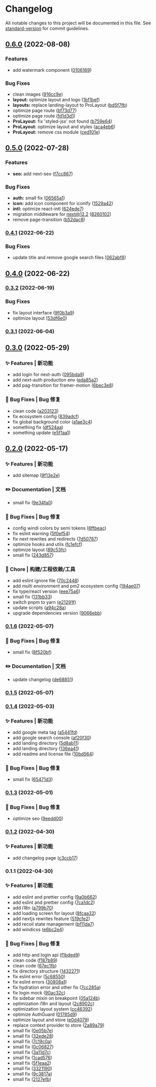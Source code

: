 # Changelog

All notable changes to this project will be documented in this file. See [standard-version](https://github.com/conventional-changelog/standard-version) for commit guidelines.

## [0.6.0](https://github.com/resemi/resemi-admin/compare/v0.5.0...v0.6.0) (2022-08-08)


### Features

* add watermark component ([0106169](https://github.com/resemi/resemi-admin/commit/01061692880c6e69c79c1af94e7a3a91b7b0af52))


### Bug Fixes

* clean images ([916cc9e](https://github.com/resemi/resemi-admin/commit/916cc9e19460482fd784e93d11096b028e8a73c7))
* **layout:** optimize layout and logo ([1bf1bef](https://github.com/resemi/resemi-admin/commit/1bf1bef8b54aeb44cb26d9cd10eafd7e994d2463))
* **layouts:** replace landing-layout to ProLayout ([bd5f7fb](https://github.com/resemi/resemi-admin/commit/bd5f7fb3ce1e0f708a7818636c82ea597d3c843b))
* optimize page route ([bf73d77](https://github.com/resemi/resemi-admin/commit/bf73d770e347e0b844a79c5117442b6d58008995))
* optimize page route ([fd1d3d1](https://github.com/resemi/resemi-admin/commit/fd1d3d1a9ebcf4d93509b32986555d2e29ca9461))
* **ProLayout:** fix 'styled-jsx' not found ([b759e64](https://github.com/resemi/resemi-admin/commit/b759e6425b80c624db7b7169adea2e1e66e43ab1))
* **ProLayout:** optimize layout and styles ([aca4eb6](https://github.com/resemi/resemi-admin/commit/aca4eb6b86671a4c0ab23894b15abedfa7d65267))
* **ProLayout:** remove css module ([ced101e](https://github.com/resemi/resemi-admin/commit/ced101e4ec69cffddd7f28773af1e3dd98e20f4c))

## [0.5.0](https://github.com/resemi/resemi-admin/compare/v0.4.1...v0.5.0) (2022-07-28)


### Features

* **seo:** add next-seo ([f7cc867](https://github.com/resemi/resemi-admin/commit/f7cc8676fe21c1205300c6a924ba52f37b16595b))


### Bug Fixes

* **auth:** small fix ([06565a1](https://github.com/resemi/resemi-admin/commit/06565a1b92476fcec1e45f75e003cfec7e843fb2))
* **icon:** add icon component for iconify ([1529a42](https://github.com/resemi/resemi-admin/commit/1529a425c566d90f91983f1e65017e54dc5773a8))
* **intl:** optimize react-intl ([624ede7](https://github.com/resemi/resemi-admin/commit/624ede785063471884eb7138ba4f6f49cbd4f7e6))
* migration middleware for next@12.2 ([8260102](https://github.com/resemi/resemi-admin/commit/826010239fffd1805c051c20f822e96f1d7eba8c))
* remove page-transition ([b52dac8](https://github.com/resemi/resemi-admin/commit/b52dac8442cc725636cf408b556bfab5ca397565))

### [0.4.1](https://github.com/resemi/resemi-admin/compare/v0.4.0...v0.4.1) (2022-06-22)


### Bug Fixes

* update title and remove google search files ([062abf8](https://github.com/resemi/resemi-admin/commit/062abf8cb89c59f2b20df3522b5be480718402de))

## [0.4.0](https://github.com/resemi/resemi-admin/compare/v0.3.2...v0.4.0) (2022-06-22)

### [0.3.2](https://github.com/resemi/resemi-admin/compare/v0.3.1...v0.3.2) (2022-06-19)


### Bug Fixes

* fix layout interface ([9f0b3a9](https://github.com/resemi/resemi-admin/commit/9f0b3a937e7c47b3229021c86688f983e5a40ebf))
* optimize layout ([53df6e0](https://github.com/resemi/resemi-admin/commit/53df6e08c282dc2ded1a50c0568efbfbb1b8f604))

### [0.3.1](https://github.com/resemi/resemi-admin/compare/v0.3.0...v0.3.1) (2022-06-04)

## [0.3.0](https://github.com/resemi/resemi-admin/compare/v0.2.0...v0.3.0) (2022-05-29)


### ✨ Features | 新功能

* add login for next-auth ([095bda9](https://github.com/resemi/resemi-admin/commit/095bda9d98a6f891d2c0eb6e2c43ba937509ba9c))
* add next-auth production env ([eda85a2](https://github.com/resemi/resemi-admin/commit/eda85a2e55cb52453d28a5223ce16af9d79e09cb))
* add pag-transition for framer-motion ([6bec3e8](https://github.com/resemi/resemi-admin/commit/6bec3e8f1bcab910d82f29ec3c0ffc7acb3199dd))


### 🐛 Bug Fixes | Bug 修复

* clean code ([a203123](https://github.com/resemi/resemi-admin/commit/a20312312a4905031d4b9454880bb3b92a8415d7))
* fix ecosystem config ([839adcf](https://github.com/resemi/resemi-admin/commit/839adcf829bde1eba22416c559add7faf245d6ee))
* fix global background color ([a1ae3c4](https://github.com/resemi/resemi-admin/commit/a1ae3c4f25994126de962174b7a3d9ae05d0148c))
* something fix ([df524aa](https://github.com/resemi/resemi-admin/commit/df524aa0161dad9ed757d83a1bba2df4540dd4e6))
* something update ([e5f1aa1](https://github.com/resemi/resemi-admin/commit/e5f1aa15153cfb93119b09246847e2d0c5b5b5d4))

## [0.2.0](https://github.com/resemi/resemi-admin/compare/v0.1.6...v0.2.0) (2022-05-17)


### ✨ Features | 新功能

* add sitemap ([9f13e2e](https://github.com/resemi/resemi-admin/commit/9f13e2ed812d265a52b51776b9eaa0ed4dd45aff))


### ✏️ Documentation | 文档

* small fix ([9e34fa0](https://github.com/resemi/resemi-admin/commit/9e34fa0f2fee7d92d251243f2a3b77137d68b966))


### 🐛 Bug Fixes | Bug 修复

* config windi colors by semi tokens ([6ffbeac](https://github.com/resemi/resemi-admin/commit/6ffbeacf6d2cf7acf2356ef43ea324bcace8c206))
* fix eslint warning ([5f0ef54](https://github.com/resemi/resemi-admin/commit/5f0ef54d4707839e2aa2b945b63553aa1d5ffd76))
* fix next rewrites and redirects ([7d50787](https://github.com/resemi/resemi-admin/commit/7d5078701645ecc6f00560daffe4803289cafa6c))
* optimize hooks and utils ([fc1efcf](https://github.com/resemi/resemi-admin/commit/fc1efcfa5acf131f3ab095b7f2c8f126cb300ebc))
* optimize layout ([89c53fc](https://github.com/resemi/resemi-admin/commit/89c53fc2e5e42a3b893b74a0538dc6d91357dd7b))
* small fix ([243d857](https://github.com/resemi/resemi-admin/commit/243d8574fbe50d244c01292f919e2884e9855b38))


### 🚀 Chore | 构建/工程依赖/工具

* add eslint ignore file ([70c2448](https://github.com/resemi/resemi-admin/commit/70c244854cdd99efc3562656a119b0222873d44e))
* add multi environment and pm2 ecosystem config ([194ae07](https://github.com/resemi/resemi-admin/commit/194ae07a5c99921a6a276ddbaa430137befbb7dc))
* fix type/react version ([eee75a6](https://github.com/resemi/resemi-admin/commit/eee75a649af93f20d0f8f2dc33a8dad249097a2b))
* small fix ([131bb33](https://github.com/resemi/resemi-admin/commit/131bb331b41c90356832f05432c73863e0fe3ea9))
* switch pnpm to yarn ([e21291f](https://github.com/resemi/resemi-admin/commit/e21291fb8d665fad8c00a54a12633c377591e2df))
* update scripts ([a94c28a](https://github.com/resemi/resemi-admin/commit/a94c28a48d6619fe27a82b5e0fde1c182fb672f6))
* upgrade dependencies version ([9066ebb](https://github.com/resemi/resemi-admin/commit/9066ebbe339f8ec747a277de448ffd171176fd4c))

### [0.1.6](https://github.com/resemi/resemi-admin/compare/v0.1.5...v0.1.6) (2022-05-07)


### 🐛 Bug Fixes | Bug 修复

* small fix ([8f520bf](https://github.com/resemi/resemi-admin/commit/8f520bf57fe501acd23ad6b6ec133a1a0409468e))


### ✏️ Documentation | 文档

* update changelog ([de68851](https://github.com/resemi/resemi-admin/commit/de68851498307988a2aa3c0040a45809aee752b5))

### [0.1.5](https://github.com/resemi/resemi-admin/compare/v0.1.4...v0.1.5) (2022-05-07)

### [0.1.4](https://github.com/resemi/resemi-admin/compare/v0.1.3...v0.1.4) (2022-05-03)


### ✨ Features | 新功能

* add google meta tag ([a5441fd](https://github.com/resemi/resemi-admin/commit/a5441fd877ec39734555e70f6dea8d3dd57bd2ae))
* add google search console ([af20f30](https://github.com/resemi/resemi-admin/commit/af20f30c91aa398c29790df7d280d5f171cce6d0))
* add landing directory ([5d8ab11](https://github.com/resemi/resemi-admin/commit/5d8ab11615d171d5642b5ec373d63778e9f7915b))
* add landing directory ([136ea41](https://github.com/resemi/resemi-admin/commit/136ea415842c148d56453d35abcb78e309be5b89))
* add readme and license file ([10bd564](https://github.com/resemi/resemi-admin/commit/10bd564f323575ebab4e4169a79d57ba57af10ec))


### 🐛 Bug Fixes | Bug 修复

* small fix ([65471d3](https://github.com/resemi/resemi-admin/commit/65471d38fa09f6f8794158378a0a161fc27ad27d))

### [0.1.3](https://github.com/resemi/resemi-admin/compare/v0.1.2...v0.1.3) (2022-05-01)


### 🐛 Bug Fixes | Bug 修复

* optimize seo ([9eedd00](https://github.com/resemi/resemi-admin/commit/9eedd00eae182fc73e5204abd59b910d5c5c2889))

### [0.1.2](https://github.com/resemi/resemi-admin/compare/v0.1.1...v0.1.2) (2022-04-30)


### ✨ Features | 新功能

* add changelog page ([c3ccb17](https://github.com/resemi/resemi-admin/commit/c3ccb170025a8e92807b3792624ce630416c37e4))

### 0.1.1 (2022-04-30)


### ✨ Features | 新功能

* add eslint and prettier config ([9a0b662](https://github.com/resemi/resemi-admin/commit/9a0b6624e3e0558af05e8597c771725268fdf42a))
* add eslint and prettier config ([7ca1dc2](https://github.com/resemi/resemi-admin/commit/7ca1dc23bd7b7aecc62dcd3914db3e3d19817851))
* add i18n ([a799b70](https://github.com/resemi/resemi-admin/commit/a799b70a40aeab12a5500525edffed74cf151522))
* add loading screen for layout ([8fcaa32](https://github.com/resemi/resemi-admin/commit/8fcaa322a891eccc2568cb55e71d4d1c5f995598))
* add nextjs rewrites feature ([519cfe2](https://github.com/resemi/resemi-admin/commit/519cfe28ce9fe5a8ec64048a22ca9db1e554316f))
* add recoil state management ([bf11da7](https://github.com/resemi/resemi-admin/commit/bf11da71b13bf735bf38cbbd536950d3239d792e))
* add windicss ([e6bc2e4](https://github.com/resemi/resemi-admin/commit/e6bc2e46f1ca9dc29ed000c7a2a685769508c3d6))


### 🐛 Bug Fixes | Bug 修复

* add http and login api ([f1bded9](https://github.com/resemi/resemi-admin/commit/f1bded925438871dc2ad896b7c2dfbccb2267f7b))
* clean code ([f187b89](https://github.com/resemi/resemi-admin/commit/f187b8960f335606f64718a290b01515a4a71ff5))
* clean code ([67ec1fb](https://github.com/resemi/resemi-admin/commit/67ec1fbf507858c555d07a6644e347c84ac885b3))
* fix directory structure ([1432271](https://github.com/resemi/resemi-admin/commit/1432271b319d0bf58b08097f535ca94cfca15d4b))
* fix eslint error ([5c68550](https://github.com/resemi/resemi-admin/commit/5c68550d23bc7302f4a6ede416db7877ab77b967))
* fix eslint errors ([30808a1](https://github.com/resemi/resemi-admin/commit/30808a1dcb62f52340848f99efda29df0f26a64b))
* fix hydration error and other fix ([7cc285a](https://github.com/resemi/resemi-admin/commit/7cc285aa216a8ae5eab89b34c1305b13f632d954))
* fix login mock ([90ac32c](https://github.com/resemi/resemi-admin/commit/90ac32c7be44c14088a51ff60e89c0f2efa45667))
* fix sidebar mixin on breakpoint ([05a124b](https://github.com/resemi/resemi-admin/commit/05a124bfd6c826f56875a2c6299f0c9ba37d69ab))
* optimization i18n and layout ([2c8902c](https://github.com/resemi/resemi-admin/commit/2c8902c59d2ee1cc5ad22bdd1ef45e7580ff210c))
* optimization layout system ([cc46392](https://github.com/resemi/resemi-admin/commit/cc463927745e31ad986a3e86fb30dafa61f115e6))
* optimize AuthGuard ([01785d9](https://github.com/resemi/resemi-admin/commit/01785d94655d91fd05bf5fcfa666ef7898fea510))
* optimize layout and store ([e0d4079](https://github.com/resemi/resemi-admin/commit/e0d4079d5abe403ccbff2f965e6626364e41dbfe))
* replace context provider to store ([2a89a79](https://github.com/resemi/resemi-admin/commit/2a89a799dcc67e91d86edeb7e5d32c12ce209b67))
* small fix ([0e05b7e](https://github.com/resemi/resemi-admin/commit/0e05b7ed941d631ceb5db32a1963f2be25b0ba8b))
* small fix ([32ede28](https://github.com/resemi/resemi-admin/commit/32ede2889565b108b530da0a198463b0d64128f0))
* small fix ([7c19c0a](https://github.com/resemi/resemi-admin/commit/7c19c0adaba643d57262783955ddfbbc5cf004c3))
* small fix ([0c06827](https://github.com/resemi/resemi-admin/commit/0c06827af46e1cbf47c9b2b0439a319c15605f31))
* small fix ([3a11d7c](https://github.com/resemi/resemi-admin/commit/3a11d7cbfc6c3b27de9a0080d8b2adcbaf148900))
* small fix ([1cad576](https://github.com/resemi/resemi-admin/commit/1cad576938b7974b510e5ae7b048d98428e6f4f4))
* small fix ([5f1eaa2](https://github.com/resemi/resemi-admin/commit/5f1eaa2d6c367af630fee11708f882089e1b6e04))
* small fix ([3321190](https://github.com/resemi/resemi-admin/commit/33211909ccbc6aed63903912fc3bdd03342ec6e8))
* small fix ([9c3817a](https://github.com/resemi/resemi-admin/commit/9c3817aca187daec911ff8511ff3a83fd85f02e2))
* small fix ([2127efb](https://github.com/resemi/resemi-admin/commit/2127efbcd4c5b663830aa8d5fcf7c896ea5a006c))

